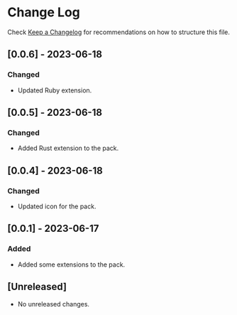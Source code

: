 # Change Log

Check [Keep a Changelog](http://keepachangelog.com/) for recommendations on how to structure this file.

## [0.0.6] - 2023-06-18

### Changed

- Updated Ruby extension.

## [0.0.5] - 2023-06-18

### Changed

- Added Rust extension to the pack.

## [0.0.4] - 2023-06-18

### Changed

- Updated icon for the pack.

## [0.0.1] - 2023-06-17

### Added

- Added some extensions to the pack.

## [Unreleased]

- No unreleased changes.
